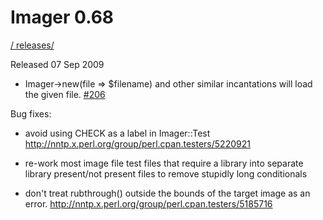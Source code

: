 # Imager 0.68

[ / ](..) [releases/](./)

Released 07 Sep 2009

- Imager->new(file => $filename) and other similar incantations will load the given file. [#206](https://github.com/tonycoz/imager/issues/206)

Bug fixes:

- avoid using CHECK as a label in Imager::Test http://nntp.x.perl.org/group/perl.cpan.testers/5220921

- re-work most image file test files that require a library into separate library present/not present files to remove stupidly long conditionals

- don't treat rubthrough() outside the bounds of the target image as an error. http://nntp.x.perl.org/group/perl.cpan.testers/5185716